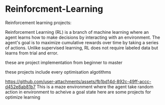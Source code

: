 # Reinforcment-Learning
Reinforcement learning projects:

Reinforcement Learning (RL) is a branch of machine learning where an agent learns how to make decisions by interacting with an environment. The agent's goal is to maximize cumulative rewards over time by taking a series of actions. Unlike supervised learning, RL does not require labeled data but learns from trial and error.

these are project implementation from beginner to master

these  projects include every optimisation algotithms



https://github.com/user-attachments/assets/fb1bd14d-892c-49ff-accc-d452e8ab81b7
This is a maze environment where the agent take random action in environment to acheive a goal state
here are some projects for optimize learning
